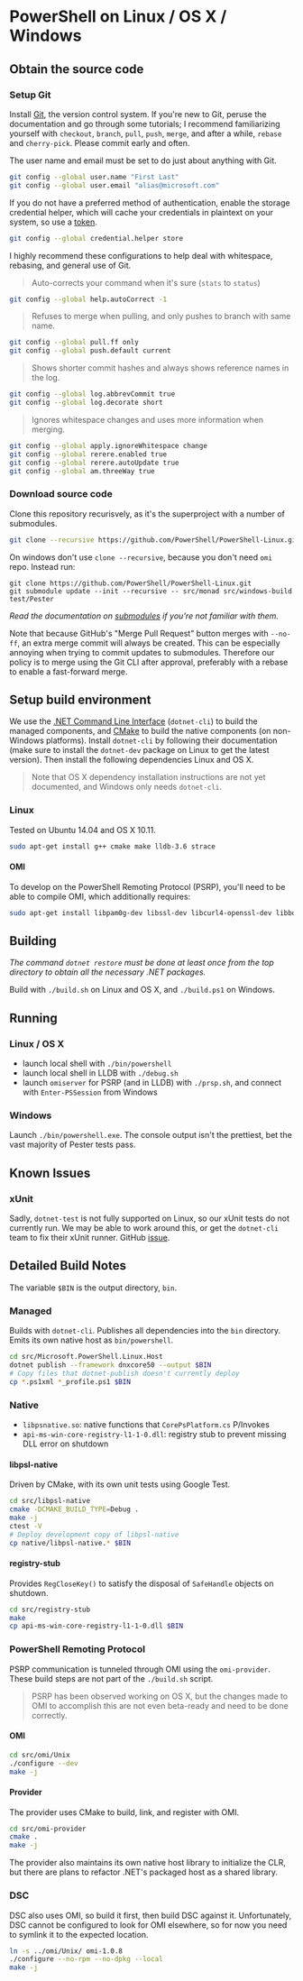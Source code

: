 # PowerShell on Linux / OS X / Windows

## Obtain the source code

### Setup Git

Install [Git][], the version control system. If you're new to Git, peruse the
documentation and go through some tutorials; I recommend familiarizing yourself
with `checkout`, `branch`, `pull`, `push`, `merge`, and after a while, `rebase`
and `cherry-pick`. Please commit early and often.

The user name and email must be set to do just about anything with Git.

```sh
git config --global user.name "First Last"
git config --global user.email "alias@microsoft.com"
```

If you do not have a preferred method of authentication, enable the storage
credential helper, which will cache your credentials in plaintext on your
system, so use a [token][].

```sh
git config --global credential.helper store
```

I highly recommend these configurations to help deal with whitespace, rebasing,
and general use of Git.

> Auto-corrects your command when it's sure (`stats` to `status`)
```sh
git config --global help.autoCorrect -1
```

> Refuses to merge when pulling, and only pushes to branch with same name.
```sh
git config --global pull.ff only
git config --global push.default current
```

> Shows shorter commit hashes and always shows reference names in the log.
```sh
git config --global log.abbrevCommit true
git config --global log.decorate short
```

> Ignores whitespace changes and uses more information when merging.
```sh
git config --global apply.ignoreWhitespace change
git config --global rerere.enabled true
git config --global rerere.autoUpdate true
git config --global am.threeWay true
```

[Git]: https://git-scm.com/documentation
[token]: https://help.github.com/articles/creating-an-access-token-for-command-line-use/

### Download source code

Clone this repository recurisvely, as it's the superproject with a number of
submodules.

```sh
git clone --recursive https://github.com/PowerShell/PowerShell-Linux.git
```

On windows don't use `clone --recursive`, because you don't need `omi` repo.
Instead run:

```
git clone https://github.com/PowerShell/PowerShell-Linux.git
git submodule update --init --recursive -- src/monad src/windows-build test/Pester
```

*Read the documentation on [submodules][] if you're not familiar with them.*

Note that because GitHub's "Merge Pull Request" button merges with `--no-ff`,
an extra merge commit will always be created. This can be especially annoying
when trying to commit updates to submodules. Therefore our policy is to merge
using the Git CLI after approval, preferably with a rebase to enable a
fast-forward merge.

[submodules]: https://www.git-scm.com/book/en/v2/Git-Tools-Submodules

## Setup build environment

We use the [.NET Command Line Interface][dotnet-cli] (`dotnet-cli`) to build
the managed components, and [CMake][] to build the native components (on
non-Windows platforms). Install `dotnet-cli` by following their documentation
(make sure to install the `dotnet-dev` package on Linux to get the latest
version). Then install the following dependencies Linux and OS X.

> Note that OS X dependency installation instructions are not yet documented,
> and Windows only needs `dotnet-cli`.

### Linux

Tested on Ubuntu 14.04 and OS X 10.11.


```sh
sudo apt-get install g++ cmake make lldb-3.6 strace
```

#### OMI

To develop on the PowerShell Remoting Protocol (PSRP), you'll need to be able
to compile OMI, which additionally requires:

```sh
sudo apt-get install libpam0g-dev libssl-dev libcurl4-openssl-dev libboost-filesystem-dev 
```

[dotnet-cli]: https://github.com/dotnet/cli#new-to-net-cli
[CMake]: https://cmake.org/cmake/help/v2.8.12/cmake.html

## Building

*The command `dotnet restore` must be done at least once from the top directory
to obtain all the necessary .NET packages.*

Build with `./build.sh` on Linux and OS X, and `./build.ps1` on Windows.

## Running

### Linux / OS X

- launch local shell with `./bin/powershell`
- launch local shell in LLDB with `./debug.sh`
- launch `omiserver` for PSRP (and in LLDB) with `./prsp.sh`, and connect with `Enter-PSSession` from Windows

### Windows

Launch `./bin/powershell.exe`. The console output isn't the prettiest, bet the
vast majority of Pester tests pass.

## Known Issues

### xUnit

Sadly, `dotnet-test` is not fully supported on Linux, so our xUnit tests do not
currently run. We may be able to work around this, or get the `dotnet-cli` team
to fix their xUnit runner. GitHub
[issue](https://github.com/dotnet/cli/issues/18).

## Detailed Build Notes

The variable `$BIN` is the output directory, `bin`.

### Managed

Builds with `dotnet-cli`. Publishes all dependencies into the `bin` directory.
Emits its own native host as `bin/powershell`.

```sh
cd src/Microsoft.PowerShell.Linux.Host
dotnet publish --framework dnxcore50 --output $BIN
# Copy files that dotnet-publish doesn't currently deploy
cp *.ps1xml *_profile.ps1 $BIN
```

### Native

- `libpsnative.so`: native functions that `CorePsPlatform.cs` P/Invokes
- `api-ms-win-core-registry-l1-1-0.dll`: registry stub to prevent missing DLL error on shutdown

#### libpsl-native

Driven by CMake, with its own unit tests using Google Test.

```sh
cd src/libpsl-native
cmake -DCMAKE_BUILD_TYPE=Debug .
make -j
ctest -V
# Deploy development copy of libpsl-native
cp native/libpsl-native.* $BIN
```

#### registry-stub

Provides `RegCloseKey()` to satisfy the disposal of `SafeHandle` objects on shutdown.

```sh
cd src/registry-stub
make
cp api-ms-win-core-registry-l1-1-0.dll $BIN
```

### PowerShell Remoting Protocol

PSRP communication is tunneled through OMI using the `omi-provider`.
These build steps are not part of the `./build.sh` script.

> PSRP has been observed working on OS X, but the changes made to OMI to
> accomplish this are not even beta-ready and need to be done correctly.

#### OMI

```sh
cd src/omi/Unix
./configure --dev
make -j
```

#### Provider

The provider uses CMake to build, link, and register with OMI.

```sh
cd src/omi-provider
cmake .
make -j
```

The provider also maintains its own native host library to initialize the CLR,
but there are plans to refactor .NET's packaged host as a shared library.

### DSC

DSC also uses OMI, so build it first, then build DSC against it. Unfortunately,
DSC cannot be configured to look for OMI elsewhere, so for now you need to
symlink it to the expected location.

```sh
ln -s ../omi/Unix/ omi-1.0.8
./configure --no-rpm --no-dpkg --local
make -j
```

